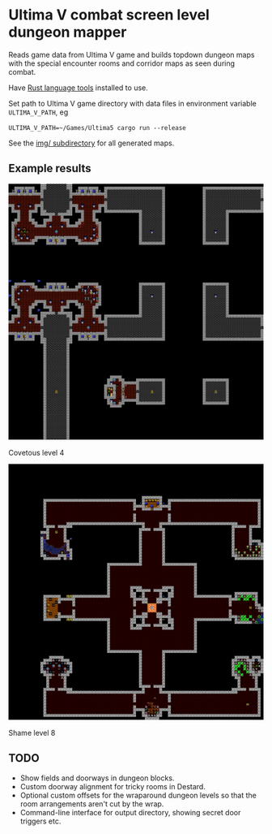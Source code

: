 # Ultima V combat screen level dungeon mapper

Reads game data from Ultima V game and builds topdown dungeon maps with the
special encounter rooms and corridor maps as seen during combat.

Have [Rust language tools](https://www.rust-lang.org/tools/install) installed
to use.

Set path to Ultima V game directory with data files in environment variable
`ULTIMA_V_PATH`, eg

    ULTIMA_V_PATH=~/Games/Ultima5 cargo run --release

See the [img/ subdirectory](img/) for all generated maps.

## Example results

![Covetous lvl 4](img/covetous-4.png)

Covetous level 4

![Shame lvl 8](img/shame-8.png)

Shame level 8

## TODO

- Show fields and doorways in dungeon blocks.
- Custom doorway alignment for tricky rooms in Destard.
- Optional custom offsets for the wraparound dungeon levels so that the
  room arrangements aren't cut by the wrap.
- Command-line interface for output directory, showing secret door triggers
  etc.
